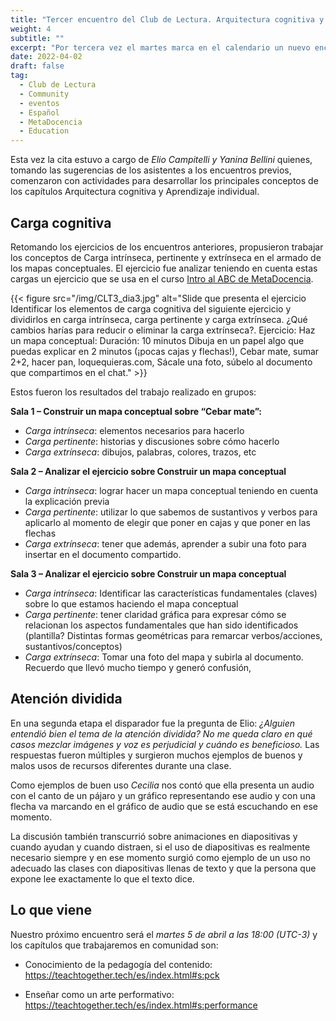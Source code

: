 ```yaml
---
title: "Tercer encuentro del Club de Lectura. Arquitectura cognitiva y aprendizaje Individual"
weight: 4
subtitle: ""
excerpt: "Por tercera vez el martes marca en el calendario un nuevo encuentro de nuestro primer Club de Lectura donde cada vez se construyen más aprendizajes en comunidad."
date: 2022-04-02
draft: false
tag:
  - Club de Lectura
  - Community
  - eventos
  - Español
  - MetaDocencia
  - Education
---
```


Esta vez la cita estuvo a cargo de _Elio Campitelli  y Yanina Bellini_ quienes, tomando las sugerencias de los asistentes a los encuentros previos, comenzaron con actividades para desarrollar los principales conceptos de los capítulos Arquitectura cognitiva y Aprendizaje individual.

## Carga cognitiva

Retomando los ejercicios de los encuentros anteriores, propusieron trabajar los conceptos de Carga intrínseca, pertinente y extrínseca en el armado de los mapas conceptuales. El ejercicio fue analizar teniendo en cuenta estas cargas un ejercicio que se usa en el curso [Intro al ABC de MetaDocencia](https://www.metadocencia.org/curso/intro-abc-online/).

{{< figure src="/img/CLT3_dia3.jpg"  alt="Slide que presenta el ejercicio Identificar los elementos de carga cognitiva del siguiente ejercicio y dividirlos en carga intrínseca, carga pertinente y carga extrínseca. ¿Qué cambios harías para reducir o eliminar la carga extrínseca?. Ejercicio: Haz un mapa conceptual: Duración: 10 minutos Dibuja en un papel algo que puedas explicar en 2 minutos (¡pocas cajas y flechas!), Cebar mate, sumar 2+2, hacer pan, loquequieras.com, Sácale una foto, súbelo al documento que compartimos en el chat." >}}


Estos fueron los resultados del trabajo realizado en grupos:
 
__Sala 1 – Construir un mapa conceptual sobre “Cebar mate”:__
* _Carga intrínseca_: elementos necesarios para hacerlo
* _Carga pertinente_: historias y discusiones sobre cómo hacerlo
* _Carga extrínseca_: dibujos, palabras, colores, trazos, etc
 

__Sala 2 – Analizar el ejercicio sobre Construir un mapa conceptual__
* _Carga intrínseca_: lograr hacer un mapa conceptual teniendo en cuenta la explicación previa
* _Carga pertinente_: utilizar lo que sabemos de sustantivos y verbos para aplicarlo al momento de elegir que poner en cajas y que poner en las flechas
* _Carga extrínseca_: tener que además, aprender a subir una foto para insertar en el documento compartido.


__Sala 3 – Analizar el ejercicio sobre Construir un mapa conceptual__
* _Carga intrínseca_: Identificar las características fundamentales (claves) sobre lo que estamos haciendo el mapa conceptual
* _Carga pertinente_: tener claridad gráfica para expresar cómo se relacionan los aspectos fundamentales que han sido identificados (plantilla? Distintas formas geométricas para remarcar verbos/acciones, sustantivos/conceptos)
* _Carga extrínseca_: Tomar una foto del mapa y subirla al documento. Recuerdo que llevó mucho tiempo y generó confusión,
 

## Atención dividida 
 
En una segunda etapa el disparador fue la pregunta de Elio: _¿Alguien entendió bien el tema de la atención dividida? No me queda claro en qué casos mezclar imágenes y voz es perjudicial y cuándo es beneficioso._
Las respuestas fueron múltiples y surgieron muchos ejemplos de buenos y malos usos de recursos diferentes durante una clase.

Como ejemplos de buen uso _Cecilia_ nos contó que ella presenta un audio con el canto de un pájaro y un gráfico representando ese audio y con una flecha va marcando en el gráfico de audio que se está escuchando en ese momento.

La discusión también transcurrió sobre animaciones en diapositivas y cuando ayudan y cuando distraen, si el uso de diapositivas es realmente necesario siempre y en ese momento surgió como ejemplo de un uso no adecuado las clases con diapositivas llenas de texto y que la persona que expone lee exactamente lo que el texto dice.

## Lo que viene

Nuestro próximo encuentro será el _martes 5 de abril a las 18:00 (UTC-3)_ y los capítulos que trabajaremos en comunidad son:

* Conocimiento de la pedagogía del contenido: https://teachtogether.tech/es/index.html#s:pck

* Enseñar como un arte performativo: https://teachtogether.tech/es/index.html#s:performance
